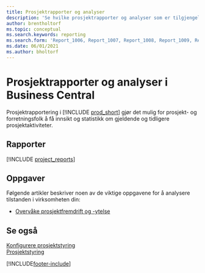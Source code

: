 ```yaml
---
title: Prosjektrapporter og analyser
description: 'Se hvilke prosjektrapporter og analyser som er tilgjengelige i standardversjonen av Business Central, slik at du kan holde oversikt over virksomheten.'
author: brentholtorf
ms.topic: conceptual
ms.search.keywords: reporting
ms.search.form: 'Report_1006, Report_1007, Report_1008, Report_1009, Report_1010, Report_1011, Report_1012, Report_1013, Report_1014'
ms.date: 06/01/2021
ms.author: bholtorf
---
```

# <a name="project-reports-and-analytics-in-business-central"></a>Prosjektrapporter og analyser i Business Central

Prosjektrapportering i [!INCLUDE [prod_short](includes/prod_short.md)] gjør det mulig for prosjekt- og forretningsfolk å få innsikt og statistikk om gjeldende og tidligere prosjektaktiviteter.  

## <a name="reports"></a>Rapporter
[!INCLUDE [project_reports](includes/project-reports-include.md)]

## <a name="tasks"></a>Oppgaver

Følgende artikler beskriver noen av de viktige oppgavene for å analysere tilstanden i virksomheten din:

* [Overvåke prosjektfremdrift og -ytelse](projects-how-monitor-progress-performance.md)  


## <a name="see-also"></a>Se også

[Konfigurere prosjektstyring](projects-setup-projects.md)  
[Prosjektstyring](projects-manage-projects.md)  

[!INCLUDE[footer-include](includes/footer-banner.md)]
